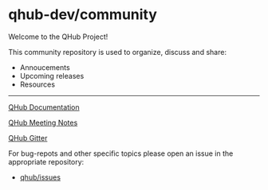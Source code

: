 # qhub-dev/community

Welcome to the QHub Project! 

This community repository is used to organize, discuss and share:
- Annoucements
- Upcoming releases
- Resources

--- 

[QHub Documentation](https://docs.qhub.dev/en/latest/index.html)

[QHub Meeting Notes](https://hackmd.io/@Azf7hhmaRuqeNjNyDsAakQ/SJRj4-GAP)

[QHub Gitter](https://gitter.im/Quansight/qhub)

For bug-repots and other specific topics please open an issue in the appropriate repository:
- [qhub/issues](https://github.com/Quansight/qhub/issues)
